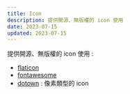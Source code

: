 ```yaml
---
title: Icon
description: 提供開源、無版權的 icon 使用
date: 2023-07-15
updated: 2023-07-15
---
```


提供開源、無版權的 icon 使用 :

- [flaticon](https://www.flaticon.com/)
- [fontawesome](https://fontawesome.com/)
- [dotown](https://dotown.maeda-design-room.net/page/4/) : 像素類型的 icon